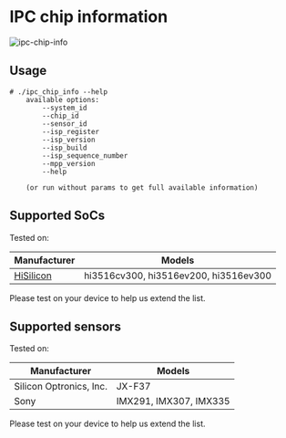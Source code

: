 # IPC chip information

![ipc-chip-info](https://github.com/OpenIPC/ipc_chip_info/workflows/ipc-chip-info/badge.svg)

## Usage

```
# ./ipc_chip_info --help
    available options:
        --system_id
        --chip_id
        --sensor_id
        --isp_register
        --isp_version
        --isp_build
        --isp_sequence_number
        --mpp_version
        --help

    (or run without params to get full available information)
```

## Supported SoCs

Tested on:

|Manufacturer|Models|
|---|---|
|[HiSilicon](https://github.com/openIPC/camerasrnd/#chip-families-information)|hi3516cv300, hi3516ev200, hi3516ev300|

Please test on your device to help us extend the list.

## Supported sensors

Tested on:

|Manufacturer|Models|
|---|---|
|Silicon Optronics, Inc.|JX-F37|
|Sony|IMX291, IMX307, IMX335|

Please test on your device to help us extend the list.
